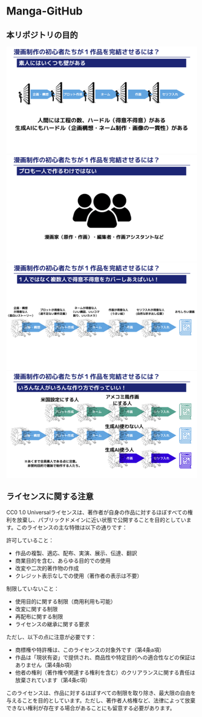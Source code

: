 # Manga-GitHub

## 本リポジトリの目的
![slide1](/images/slide1.png)
![slide2](/images/slide2.png)
![slide3](/images/slide3.png)
![slide4](/images/slide4.png)

## ライセンスに関する注意
CC0 1.0 Universalライセンスは、著作者が自身の作品に対するほぼすべての権利を放棄し、パブリックドメインに近い状態で公開することを目的としています。このライセンスの主な特徴は以下の通りです：

許可していること：
- 作品の複製、適応、配布、実演、展示、伝達、翻訳
- 商業目的を含む、あらゆる目的での使用
- 改変や二次的著作物の作成
- クレジット表示なしでの使用（著作者の表示は不要）

制限していないこと：
- 使用目的に関する制限（商用利用も可能）
- 改変に関する制限
- 再配布に関する制限
- ライセンスの継承に関する要求

ただし、以下の点に注意が必要です：
- 商標権や特許権は、このライセンスの対象外です（第4条a項）
- 作品は「現状有姿」で提供され、商品性や特定目的への適合性などの保証はありません（第4条b項）
- 他者の権利（著作権や関連する権利を含む）のクリアランスに関する責任は放棄されています（第4条c項）

このライセンスは、作品に対するほぼすべての制限を取り除き、最大限の自由を与えることを目的としています。ただし、著作者人格権など、法律によって放棄できない権利が存在する場合があることにも留意する必要があります。
